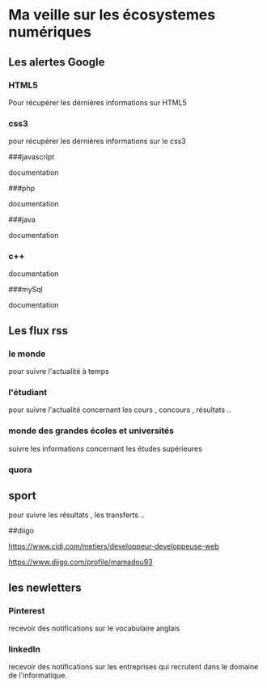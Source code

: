 # Ma veille sur les écosystemes numériques

## Les alertes Google

### HTML5
Pour récupérer les dérnières informations sur HTML5

### css3
pour récupérer les dérnières informations sur le css3

###javascript

documentation

###php

documentation

###java

documentation

### c++

documentation

###mySql

documentation

## Les flux rss

### le monde
pour suivre l'actualité à temps

### l'étudiant

pour suivre l'actualité concernant les cours , concours , résultats ..

### monde des grandes écoles et universités

suivre les informations concernant les études supérieures

### quora

## sport
pour suivre les résultats , les transferts ..

##diigo

https://www.cidj.com/metiers/developpeur-developpeuse-web

https://www.diigo.com/profile/mamadou93

## les newletters

### Pinterest

recevoir des notifications sur le vocabulaire anglais

### linkedln

recevoir des notifications sur les entreprises qui recrutent dans le domaine de l'informatique.




